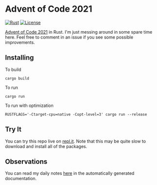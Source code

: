 # Advent of Code 2021

[![Rust](https://github.com/jeremylt/advent2021/workflows/Rust/badge.svg?branch=main)](https://github.com/jeremylt/advent2021/actions)
[![License](https://img.shields.io/badge/License-BSD%202--Clause-orange.svg)](https://opensource.org/licenses/BSD-2-Clause)

[Advent of Code 2021](https://adventofcode.com/2021) in Rust. I'm just messing around in some spare time here. Feel free to comment in an issue if you see some possible improvements.

## Installing

To build

    cargo build

To run

    cargo run

To run with optimization

    RUSTFLAGS='-Ctarget-cpu=native -Copt-level=3' cargo run --release

## Try It

You can try this repo live on [repl.it](https://repl.it/@jeremylt/advent2021#README.md).
Note that this may be quite slow to download and install all of the packages.

## Observations

You can read my daily notes [here](https://jeremylt.github.io/advent2021/) in the automatically generated documentation.
